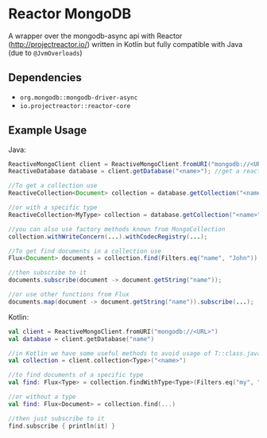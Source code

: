 # Reactor MongoDB
A wrapper over the mongodb-async api with Reactor (http://projectreactor.io/) written in Kotlin but fully compatible
with Java (due to `@JvmOverloads`)

## Dependencies

* `org.mongodb::mongodb-driver-async`
* `io.projectreactor::reactor-core`

## Example Usage

Java:
```java
ReactiveMongoClient client = ReactiveMongoClient.fromURI("mongodb://<URL>");
ReactiveDatabase database = client.getDatabase("<name>"); //get a reactive database

//To get a collection use
ReactiveCollection<Document> collection = database.getCollection("<name>");

//or with a specific type
ReactiveCollection<MyType> collection = database.getCollection("<name>");

//you can also use factory methods known from MongoCollection
collection.withWriteConcern(...).withCodecRegistry(...);

//To get find documents in a collection use
Flux<Document> documents = collection.find(Filters.eq("name", "John"));

//then subscribe to it
documents.subscribe(document -> document.getString("name"));

//or use other functions from Flux
documents.map(document -> document.getString("name")).subscribe(...);
```

Kotlin:
```kotlin
val client = ReactiveMongoClient.fromURI("mongodb://<URL>")
val database = client.getDatabase("name")

//in Kotlin we have some useful methods to avoid usage of T::class.java
val collection = client.collection<Type>("<name>")

//to find documents of a specific type
val find: Flux<Type> = collection.findWithType<Type>(Filters.eq("my", "filter"))

//or without a type
val find: Flux<Document> = collection.find(...)

//then just subscribe to it
find.subscribe { println(it) }
```